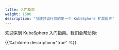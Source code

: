 ```yaml
---
title: 入门指南
weight: 1500
description: "创建并运行您的第一个 KubeSphere 扩展组件"
---
```


欢迎来到 KubeSphere 入门指南。我们会帮助你:

{{%children description="true" %}}
